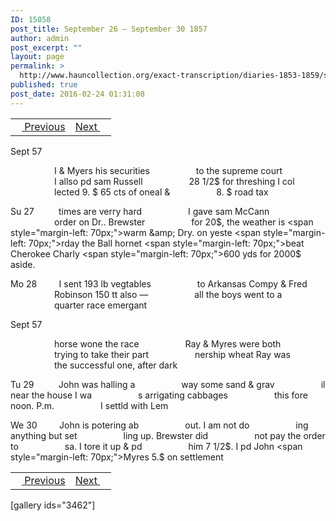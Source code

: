 ```yaml
---
ID: 15058
post_title: September 26 – September 30 1857
author: admin
post_excerpt: ""
layout: page
permalink: >
  http://www.hauncollection.org/exact-transcription/diaries-1853-1859/september-26-september-30-1857/
published: true
post_date: 2016-02-24 01:31:08
---
```

<table style="width: 100%;" align="center">
<tbody>
<tr>
<td><a href="http://www.hauncollection.org/version-2/diaries-1853-1859/september-22-september-26-1857/"><img src="https://lh3.googleusercontent.com/-EFJpxxNiPNw/VqgtWBCZrMI/AAAAAAAAAFU/WfY4lPFWWkg/s800-Ic42/Soeb-Plain-Arrows-8-10px.png" alt="" width="10" height="10" /> Previous</a></td>
<td style="text-align: right;"><a href="http://www.hauncollection.org/version-2/diaries-1853-1859/september-30-october-4-1857/">Next <img src="https://lh3.googleusercontent.com/-67k0cYlpXHw/VqgtWKz1MXI/AAAAAAAAAFU/k9PW_Piyurk/s800-Ic42/Soeb-Plain-Arrows-5-10px.png" alt="" width="10" height="10" /></a></td>
</tr>
</tbody>
</table>
Sept 57

<span style="margin-left: 70px;">I &amp; Myers his securities
<span style="margin-left: 70px;">to the supreme court
<span style="margin-left: 70px;">I allso pd sam Russell
<span style="margin-left: 70px;">28 1/2$ for threshing I col
<span style="margin-left: 70px;">lected 9. $ 65 cts of oneal &amp;
<span style="margin-left: 70px;">8. $ road tax</span></span></span></span></span></span>

Su 27          times are verry hard
<span style="margin-left: 70px;">I gave sam McCann
<span style="margin-left: 70px;">order on Dr.. Brewster
<span style="margin-left: 70px;">for 20$, the weather is
<span style="margin-left: 70px;">warm &amp; Dry. on yeste
<span style="margin-left: 70px;">rday the Ball hornet
<span style="margin-left: 70px;">beat Cherokee Charly
<span style="margin-left: 70px;">600 yds for 2000$ aside.</span></span></span></span></span></span></span>

Mo 28         I sent 193 lb vegtables
<span style="margin-left: 70px;">to Arkansas Compy &amp; Fred
<span style="margin-left: 70px;">Robinson 150 tt also —
<span style="margin-left: 70px;">all the boys went to a
<span style="margin-left: 70px;">quarter race emergant</span></span></span></span>

Sept 57

<span style="margin-left: 70px;">horse wone the race
<span style="margin-left: 70px;">Ray &amp; Myres were both
<span style="margin-left: 70px;">trying to take their part
<span style="margin-left: 70px;">nership wheat Ray was
<span style="margin-left: 70px;">the successful one, after dark</span></span></span></span></span>

Tu 29          John was halling a
<span style="margin-left: 70px;">way some sand &amp; grav
<span style="margin-left: 70px;">il near the house I wa
<span style="margin-left: 70px;">s arrigating cabbages
<span style="margin-left: 70px;">this fore noon. P.m.
<span style="margin-left: 70px;">I settld with Lem</span></span></span></span></span>

We 30         John is potering ab
<span style="margin-left: 70px;">out. I am not do
<span style="margin-left: 70px;">ing anything but set
<span style="margin-left: 70px;">ling up. Brewster did
<span style="margin-left: 70px;">not pay the order to
<span style="margin-left: 70px;">sa. I tore it up &amp; pd
<span style="margin-left: 70px;">him 7 1/2$. I pd John
<span style="margin-left: 70px;">Myres 5.$ on settlement</span></span></span></span></span></span></span>
<table style="width: 100%;" align="center">
<tbody>
<tr>
<td><a href="http://www.hauncollection.org/version-2/diaries-1853-1859/september-22-september-26-1857/"><img src="https://lh3.googleusercontent.com/-EFJpxxNiPNw/VqgtWBCZrMI/AAAAAAAAAFU/WfY4lPFWWkg/s800-Ic42/Soeb-Plain-Arrows-8-10px.png" alt="" width="10" height="10" /> Previous</a></td>
<td style="text-align: right;"><a href="http://www.hauncollection.org/version-2/diaries-1853-1859/september-30-october-4-1857/">Next <img src="https://lh3.googleusercontent.com/-67k0cYlpXHw/VqgtWKz1MXI/AAAAAAAAAFU/k9PW_Piyurk/s800-Ic42/Soeb-Plain-Arrows-5-10px.png" alt="" width="10" height="10" /></a></td>
</tr>
</tbody>
</table>
[gallery ids="3462"]